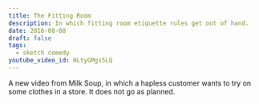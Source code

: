 ```yaml
---
title: The Fitting Room
description: In which fitting room etiquette rules get out of hand.
date: 2016-08-08
draft: false
tags:
  - sketch comedy
youtube_video_id: HLtyGMgs5LQ
---
```


A new video from Milk Soup, in which a hapless customer wants to try on some clothes in a store. It does not go as planned.
